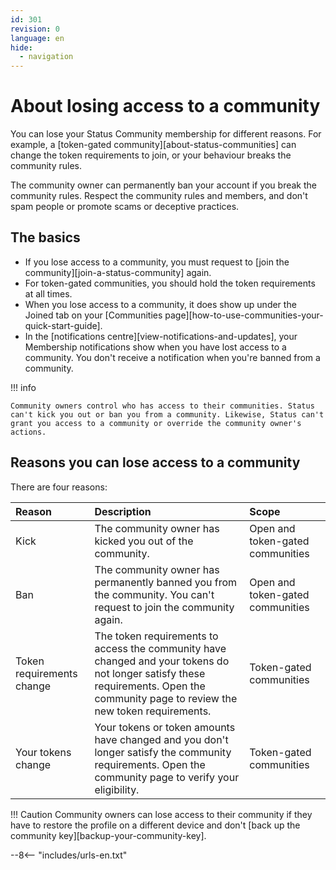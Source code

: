 ```yaml
---
id: 301
revision: 0
language: en
hide:
  - navigation
---
```


# About losing access to a community

You can lose your Status Community membership for different reasons. For example, a [token-gated community][about-status-communities] can change the token requirements to join, or your behaviour breaks the community rules.

The community owner can permanently ban your account if you break the community rules. Respect the community rules and members, and don't spam people or promote scams or deceptive practices.

## The basics

- If you lose access to a community, you must request to [join the community][join-a-status-community] again.
- For token-gated communities, you should hold the token requirements at all times.
- When you lose access to a community, it does show up under the Joined tab on your [Communities page][how-to-use-communities-your-quick-start-guide].
- In the [notifications centre][view-notifications-and-updates], your Membership notifications show when you have lost access to a community. You don't receive a notification when you're banned from a community.

!!! info

    Community owners control who has access to their communities. Status can't kick you out or ban you from a community. Likewise, Status can't grant you access to a community or override the community owner's actions.

## Reasons you can lose access to a community

There are four reasons:

| Reason | Description | Scope |
|:---|:---|:---|
| Kick | The community owner has kicked you out of the community. | Open and token-gated communities |
| Ban | The community owner has permanently banned you from the community. You can't request to join the community again. | Open and token-gated communities |
| Token requirements change | The token requirements to access the community have changed and your tokens do not longer satisfy these requirements. Open the community page to review the new token requirements. | Token-gated communities |
| Your tokens change | Your tokens or token amounts have changed and you don't longer satisfy the community requirements. Open the community page to verify your eligibility. | Token-gated communities |

!!! Caution
    Community owners can lose access to their community if they have to restore the profile on a different device and don't [back up the community key][backup-your-community-key].

--8<-- "includes/urls-en.txt"

